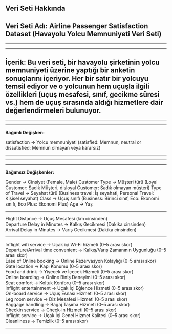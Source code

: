 **Veri Seti Hakkında**
------------------------------------------------------------------------------

Veri Seti Adı: Airline Passenger Satisfaction Dataset (Havayolu Yolcu Memnuniyeti Veri Seti)
------------------------------------------------------------------------------
------------------------------------------------------------------------------
------------------------------------------------------------------------------

İçerik: Bu veri seti, bir havayolu şirketinin yolcu memnuniyeti üzerine yaptığı bir anketin sonuçlarını içeriyor. Her bir satır bir yolcuyu temsil ediyor ve o yolcunun hem uçuşla ilgili özellikleri (uçuş mesafesi, sınıf, gecikme süresi vs.) hem de uçuş sırasında aldığı hizmetlere dair değerlendirmeleri bulunuyor.
------------------------------------------------------------------------------
------------------------------------------------------------------------------
------------------------------------------------------------------------------

**Bağımlı Değişken:**

satisfaction → Yolcu memnuniyeti (satisfied: Memnun, neutral or dissatisfied: Memnun olmayan veya kararsız)

------------------------------------------------------------------------------
------------------------------------------------------------------------------
------------------------------------------------------------------------------

**Bağımsız Değişkenler:**

Gender → Cinsiyet (Female, Male)
Customer Type → Müşteri türü (Loyal Customer: Sadık Müşteri, disloyal Customer: Sadık olmayan müşteri)
Type of Travel → Seyahat türü (Business travel: İş seyahati, Personal Travel: Kişisel seyahat)
Class → Uçuş sınıfı (Business: Birinci sınıf, Eco: Ekonomi sınıfı, Eco Plus: Ekonomi Plus)
Age → Yaş  

*** *** *** *** ***

Flight Distance → Uçuş Mesafesi (km cinsinden)  
Departure Delay in Minutes → Kalkış Gecikmesi (Dakika cinsinden)  
Arrival Delay in Minutes → Varış Gecikmesi (Dakika cinsinden)

*** *** *** *** ***

Inflight wifi service → Uçak içi Wi-Fi hizmeti (0–5 arası skor)  
Departure/Arrival time convenient → Kalkış/Varış Zamanının Uygunluğu (0–5 arası skor)  
Ease of Online booking → Online Rezervasyon Kolaylığı (0–5 arası skor)  
Gate location → Kapı Konumu (0–5 arası skor)  
Food and drink → Yiyecek ve İçecek Hizmeti (0–5 arası skor)  
Online boarding → Online Biniş Deneyimi (0–5 arası skor)  
Seat comfort → Koltuk Konforu (0–5 arası skor)  
Inflight entertainment → Uçak İçi Eğlence Hizmeti (0–5 arası skor)  
On-board service → Uçuş Esnası Hizmeti (0–5 arası skor)  
Leg room service → Diz Mesafesi Hizmeti (0–5 arası skor)  
Baggage handling → Bagaj Taşıma Hizmeti (0–5 arası skor)  
Checkin service → Check-in Hizmeti (0–5 arası skor)  
Inflight service → Uçak İçi Genel Hizmet Kalitesi (0–5 arası skor)  
Cleanliness → Temizlik (0–5 arası skor)  

*** *** *** *** ***
